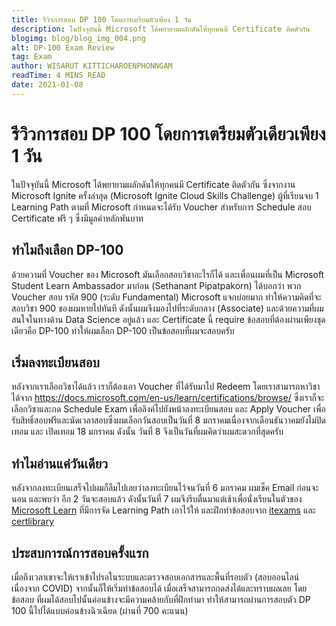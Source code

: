```yaml
---
title: รีวิวการสอบ DP 100 โดยการเตรียมตัวเพียง 1 วัน
description: ในปัจจุบันนี้ Microsoft ได้พยายามผลักดันให้ทุกคนมี Certificate ติดตัวกัน
blogimg: blog/blog_img_004.png
alt: DP-100 Exam Review
tag: Exam
author: WISARUT KITTICHAROENPHONNGAM
readTime: 4 MINS READ
date: 2021-01-08
---
```


# รีวิวการสอบ DP 100 โดยการเตรียมตัวเดียวเพียง 1 วัน

ในปัจจุบันนี้ Microsoft ได้พยายามผลักดันให้ทุกคนมี Certificate ติดตัวกัน 
ซึ่งจากงาน Microsoft Ignite ครั้งล่าสุด (Microsoft Ignite Cloud Skills Challenge)
ผู้ที่เรียนจบ 1 Learning Path ตามที่ Microsoft กำหนดจะได้รับ Voucher สำหรับการ Schedule สอบ Certificate ฟรี ๆ ซึ่งมีมูลค่าหลักพันบาท

## ทำไมถึงเลือก DP-100

ด้วยความที่ Voucher ของ Microsoft มันเลือกสอบวิชาอะไรก็ได้ และเพื่อนผมที่เป็น Microsoft Student Learn Ambassador มาก่อน (Sethanant Pipatpakorn) ได้บอกว่า
พวก Voucher สอบ รหัส 900 (ระดับ Fundamental) Microsoft แจกบ่อยมาก ทำให้ความคิดที่จะสอบวิชา 900 ของผมหายไปทันที ดังนั้นผมจึงมองไปที่ระดับกลาง (Associate) และด้วยความที่ผมสนใจในทางด้าน Data Science อยู่แล้ว และ Certificate นี้ require ข้อสอบที่ต้องผ่านเพียงชุดเดียวคือ DP-100 ทำให้ผมเลือก DP-100 เป็นข้อสอบที่ผมจะสอบครับ

## เริ่มลงทะเบียนสอบ

หลังจากเราเลือกวิชาได้แล้ว เราก็ต้องเอา Voucher ที่ได้รับมาไป Redeem โดยเราสามารถหาวิชาได้จาก <a href="https://docs.microsoft.com/en-us/learn/certifications/browse/" alt="Microsoft Certificate">https://docs.microsoft.com/en-us/learn/certifications/browse/</a> ซึ่งเราก็จะเลือกวิชาและกด Schedule Exam เพื่อลิงค์ไปยังหน้าลงทะเบียนสอบ และ Apply Voucher เพื่อรับสิทธิ์สอบฟรีและนัดเวลาสอบซึ่งผมเลือกวันสอบเป็นวันที่ 8 มกราคมเนื่องจากเดือนธันวาคมยังไม่ปิดเทอม และ เปิดเทอม 18 มกราคม ดังนั้น วันที่ 8 จึงเป็นวันที่ผมคิดว่าผมสะดวกที่สุดครับ

## ทำไมอ่านแค่วันเดียว

หลังจากลงทะเบียนเสร็จไปผมก็ลืมไปเลยว่าลงทะเบียนไว้จนวันที่ 6 มกราคม ผมเช็ค Email ก่อนจะนอน และพบว่า อีก 2 วันจะสอบแล้ว ดังนั้นวันที่ 7 ผมจึงรีบตื่นมาแต่เช้าเพื่อนั่งเรียนในตัวของ <a href="https://docs.microsoft.com/en-us/learn/certifications/exams/dp-100">Microsoft Learn</a> ที่มีการจัด Learning Path เอาไว้ให้ และฝึกทำข้อสอบจาก <a href="https://www.itexams.com/exam/DP-100">itexams</a> และ <a href="https://www.certlibrary.com/exam/DP-100">certlibrary</a> 

## ประสบการณ์การสอบครั้งแรก

เมื่อถึงเวลาเขาจะให้เราเข้าไปรอในระบบและตรวจสอบเอกสารและพื้นที่รอบตัว (สอบออนไลน์ เนื่องจาก COVID) จากนั้นก็ให้เริ่มทำข้อสอบได้ เมื่อเสร็จสามารถกดส่งได้และทราบผลเลย โดยข้อสอบ ที่ผมได้สอบไปนั้นค่อนข้างจะมีความคล้ายกับที่ฝึกทำมา ทำให้สามารถผ่านการสอบตัว DP 100 นี้ไปได้แบบค่อนข้างฉิวเฉียด (ผ่านที่ 700 คะแนน)

